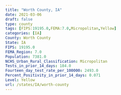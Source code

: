 ```yaml
---
title: "Worth County, IA"
date: 2021-03-06
draft: false
type: county
tags: [FIPS:19195.0,FEMA:7.0,Micropolitan,Yellow]
categories: [IA]
County: Worth County
State: IA
FIPS: 19195.0
FEMA_Region: 7.0
Population: 7381.0
NCHS_Urban_Rural_Classification: Micropolitan
Tests_in_prior_14_days: 184.0
Fourteen_day_test_rate_per_100000: 2493.0
Percent_Positivity_in_prior_14_days: 0.071
Level: Yellow
url: /states/IA/worth-county
---
```




